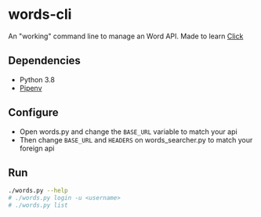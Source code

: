 
# words-cli

An "working" command line to manage an Word API. Made to learn [Click](https://github.com/pallets/click)

## Dependencies

- Python 3.8
- [Pipenv](https://github.com/pypa/pipenv)

## Configure

- Open words.py and change the `BASE_URL` variable to match your api
- Then change `BASE_URL` and `HEADERS` on words_searcher.py to match your foreign api

## Run

```sh
./words.py --help
# ./words.py login -u <username>
# ./words.py list
```
